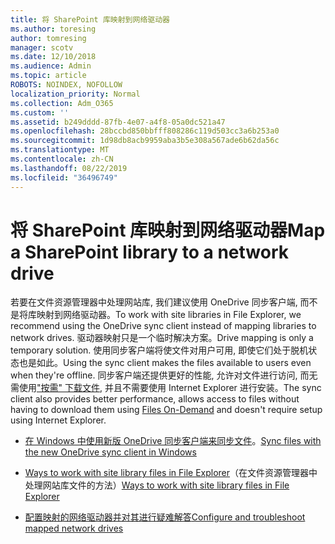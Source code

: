 ```yaml
---
title: 将 SharePoint 库映射到网络驱动器
ms.author: toresing
author: tomresing
manager: scotv
ms.date: 12/10/2018
ms.audience: Admin
ms.topic: article
ROBOTS: NOINDEX, NOFOLLOW
localization_priority: Normal
ms.collection: Adm_O365
ms.custom: ''
ms.assetid: b249dddd-87fb-4e07-a4f8-05a0dc521a47
ms.openlocfilehash: 28bccbd850bbfff808286c119d503cc3a6b253a0
ms.sourcegitcommit: 1d98db8acb9959aba3b5e308a567ade6b62da56c
ms.translationtype: MT
ms.contentlocale: zh-CN
ms.lasthandoff: 08/22/2019
ms.locfileid: "36496749"
---
```

# <a name="map-a-sharepoint-library-to-a-network-drive"></a><span data-ttu-id="f51b5-102">将 SharePoint 库映射到网络驱动器</span><span class="sxs-lookup"><span data-stu-id="f51b5-102">Map a SharePoint library to a network drive</span></span>

<span data-ttu-id="f51b5-103">若要在文件资源管理器中处理网站库, 我们建议使用 OneDrive 同步客户端, 而不是将库映射到网络驱动器。</span><span class="sxs-lookup"><span data-stu-id="f51b5-103">To work with site libraries in File Explorer, we recommend using the OneDrive sync client instead of mapping libraries to network drives.</span></span> <span data-ttu-id="f51b5-104">驱动器映射只是一个临时解决方案。</span><span class="sxs-lookup"><span data-stu-id="f51b5-104">Drive mapping is only a temporary solution.</span></span> <span data-ttu-id="f51b5-105">使用同步客户端将使文件对用户可用, 即使它们处于脱机状态也是如此。</span><span class="sxs-lookup"><span data-stu-id="f51b5-105">Using the sync client makes the files available to users even when they're offline.</span></span> <span data-ttu-id="f51b5-106">同步客户端还提供更好的性能, 允许对文件进行访问, 而无需使用["按需" 下载文件](https://support.office.com/article/Learn-about-OneDrive-Files-On-Demand-0E6860D3-D9F3-4971-B321-7092438FB38E), 并且不需要使用 Internet Explorer 进行安装。</span><span class="sxs-lookup"><span data-stu-id="f51b5-106">The sync client also provides better performance, allows access to files without having to download them using [Files On-Demand](https://support.office.com/article/Learn-about-OneDrive-Files-On-Demand-0E6860D3-D9F3-4971-B321-7092438FB38E) and doesn't require setup using Internet Explorer.</span></span> 
  
- <span data-ttu-id="f51b5-107">[在 Windows 中使用新版 OneDrive 同步客户端来同步文件](https://go.microsoft.com/fwlink/?linkid=866427)。</span><span class="sxs-lookup"><span data-stu-id="f51b5-107">[Sync files with the new OneDrive sync client in Windows](https://go.microsoft.com/fwlink/?linkid=866427)</span></span>
    
- <span data-ttu-id="f51b5-108">[Ways to work with site library files in File Explorer](https://go.microsoft.com/fwlink/?linkid=866291)（在文件资源管理器中处理网站库文件的方法）</span><span class="sxs-lookup"><span data-stu-id="f51b5-108">[Ways to work with site library files in File Explorer](https://go.microsoft.com/fwlink/?linkid=866291)</span></span>
    
- [<span data-ttu-id="f51b5-109">配置映射的网络驱动器并对其进行疑难解答</span><span class="sxs-lookup"><span data-stu-id="f51b5-109">Configure and troubleshoot mapped network drives</span></span>](https://support.microsoft.com/kb/2616712)
    

